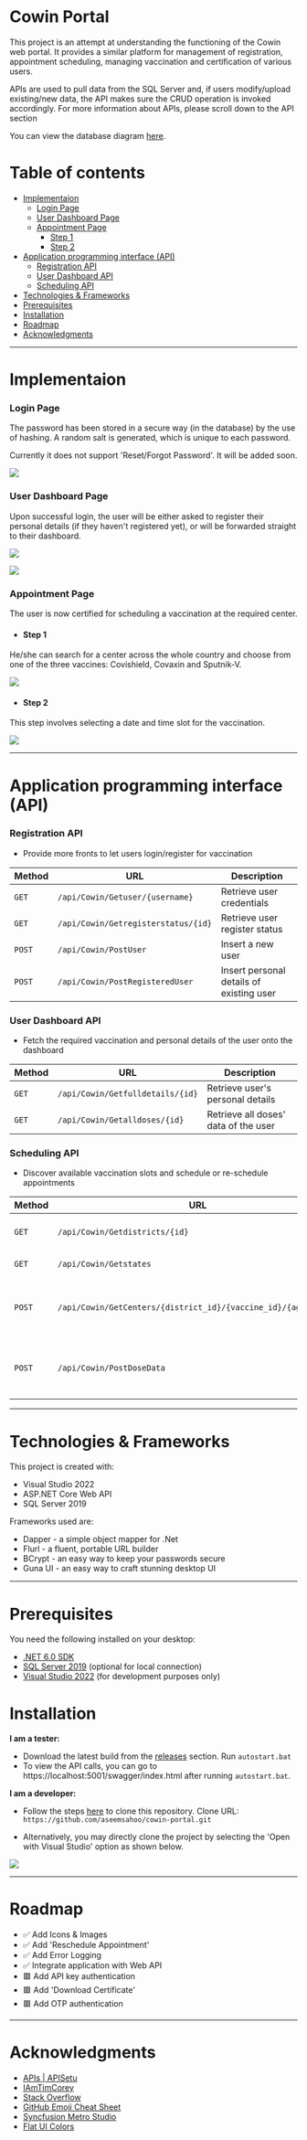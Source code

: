 # Cowin Portal
This project is an attempt at understanding the functioning of the Cowin web portal. It provides a similar platform for management of registration, appointment scheduling, managing 
vaccination and certification of various users. 

APIs are used to pull data from the SQL Server and, if users modify/upload existing/new data, the API makes sure the CRUD operation is invoked accordingly. For more information about APIs, please scroll down to the API section

You can view the database diagram [here](https://github.com/aseemsahoo/cowin-portal/blob/master/Database_Diagram.pdf).

# Table of contents
<!--ts-->
   * [Implementaion](#implementaion)
      * [Login Page](#login-page)
      * [User Dashboard Page](#user-dashboard-page)
      * [Appointment Page](#appointment-page)
        * [Step 1](#step-1)
        * [Step 2](#step-2)
   * [Application programming interface (API)](#application-programming-interface-api)
      * [Registration API](#registration-api)
      * [User Dashboard API](#user-dashboard-api)
      * [Scheduling API](#scheduling-api)
   * [Technologies & Frameworks](#technologies--frameworks)
   * [Prerequisites](#prerequisites)
   * [Installation](#installation)
   * [Roadmap](#roadmap)
   * [Acknowledgments](#acknowledgments)
<!--te-->

---

# Implementaion
### Login Page
The password has been stored in a secure way (in the database) by the use of hashing. A random salt is generated, which is unique to each password.

Currently it does not support 'Reset/Forgot Password'. It will be added soon. 

![](https://i.imgur.com/q6T5CmJ.jpg)


### User Dashboard Page
Upon successful login, the user will be either asked to register their personal details (if they haven't registered yet), or will be forwarded straight to their dashboard.

![](https://i.imgur.com/bydwPPO.jpg)

![](https://i.imgur.com/BlFLm6f.jpg)


### Appointment Page
The user is now certified for scheduling a vaccination at the required center.

- #### Step 1
He/she can search for a center across the whole country and choose from one of the three vaccines: Covishield, Covaxin and Sputnik-V.

![](https://i.imgur.com/V1Ocbu4.jpg)

- #### Step 2
This step involves selecting a date and time slot for the vaccination.

![](https://i.imgur.com/mvCZvCi.jpg)

---

# Application programming interface (API)
### Registration API
- Provide more fronts to let users login/register for vaccination

| Method   | URL                                      | Description                              |
| -------- | ---------------------------------------- | ---------------------------------------- |
| `GET`    | `/api/Cowin/Getuser/{username}`          | Retrieve user credentials                |
| `GET`    | `/api/Cowin/Getregisterstatus/{id}`      | Retrieve user register status            |
| `POST`   | `/api/Cowin/PostUser`                          | Insert a new user                        |
| `POST`   | `/api/Cowin/PostRegisteredUser`                | Insert personal details of existing user |

### User Dashboard API
- Fetch the required vaccination and personal details of the user onto the dashboard

| Method   | URL                                      | Description                              |
| -------- | ---------------------------------------- | ---------------------------------------- |
| `GET`    | `/api/Cowin/Getfulldetails/{id}`         | Retrieve user's personal details         |
| `GET`    | `/api/Cowin/Getalldoses/{id}`            | Retrieve all doses' data of the user     |

### Scheduling API
- Discover available vaccination slots and schedule or re-schedule appointments

| Method   | URL                                      | Description                              |
| -------- | ---------------------------------------- | ---------------------------------------- |
| `GET`    | `/api/Cowin/Getdistricts/{id}`           | Load all districts of given state        |
| `GET`    | `/api/Cowin/Getstates`                   | Get all the states                       |
| `POST`   | `/api/Cowin/GetCenters/{district_id}/{vaccine_id}/{age_limit}`| Retrieve all centers in a district by vaccine & age limit|
| `POST`   | `/api/Cowin/PostDoseData`                | Insert the appointment schedule data of the user |

---

# Technologies & Frameworks
This project is created with:
* Visual Studio 2022
* ASP.NET Core Web API
* SQL Server 2019

Frameworks used are:
- Dapper - a simple object mapper for .Net
- Flurl - a fluent, portable URL builder
- BCrypt - an easy way to keep your passwords secure
- Guna UI - an easy way to craft stunning desktop UI

---

# Prerequisites
You need the following installed on your desktop:
- [.NET 6.0 SDK](https://dotnet.microsoft.com/en-us/download/dotnet/6.0)
- [SQL Server 2019](https://www.microsoft.com/en-in/sql-server/sql-server-downloads) (optional for local connection)
- [Visual Studio 2022](https://visualstudio.microsoft.com/vs/) (for development purposes only)

# Installation
**I am a tester:** 
- Download the latest build from the [releases](https://github.com/aseemsahoo/cowin-portal/releases) section. Run `autostart.bat`
- To view the API calls, you can go to https://localhost:5001/swagger/index.html after running `autostart.bat`.

**I am a developer:** 
- Follow the steps [here](https://docs.microsoft.com/en-us/visualstudio/version-control/git-clone-repository?view=vs-2022) to clone this repository. Clone URL: `https://github.com/aseemsahoo/cowin-portal.git`

- Alternatively, you may directly clone the project by selecting the 'Open with Visual Studio' option as shown below.

![](https://i.imgur.com/CQJNcbX.png?2)

---

# Roadmap
- :white_check_mark: Add Icons & Images
- :white_check_mark: Add 'Reschedule Appointment'
- :white_check_mark: Add Error Logging
- :white_check_mark: Integrate application with Web API
- :red_square: Add API key authentication
- :red_square: Add 'Download Certificate'
- :red_square: Add OTP authentication

---

# Acknowledgments
* [APIs | APISetu](https://apisetu.gov.in/api/cowin#/)
* [IAmTimCorey](https://www.youtube.com/user/IAmTimCorey)
* [Stack Overflow](https://stackoverflow.com/)
* [GitHub Emoji Cheat Sheet](https://www.webpagefx.com/tools/emoji-cheat-sheet)
* [Syncfusion Metro Studio](https://help.syncfusion.com/metro-studio/overview)
* [Flat UI Colors](https://flatuicolors.com/)
